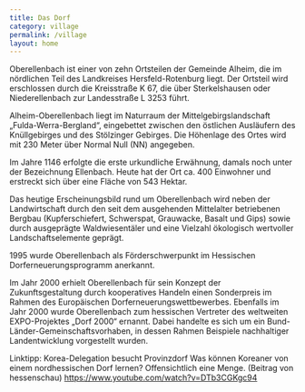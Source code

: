 ```yaml
---
title: Das Dorf
category: village
permalink: /village
layout: home
---
```


Oberellenbach ist einer von zehn Ortsteilen der Gemeinde Alheim, die im nördlichen Teil des Landkreises Hersfeld-Rotenburg liegt. Der Ortsteil wird erschlossen durch die Kreisstraße K 67, die über Sterkelshausen oder Niederellenbach zur Landesstraße L 3253 führt.

Alheim-Oberellenbach liegt im Naturraum der Mittelgebirgslandschaft „Fulda-Werra-Bergland“, eingebettet zwischen den östlichen Ausläufern des Knüllgebirges und des Stölzinger Gebirges. Die Höhenlage des Ortes wird mit 230 Meter über Normal Null (NN) angegeben.

Im Jahre 1146 erfolgte die erste urkundliche Erwähnung, damals noch unter der Bezeichnung Ellenbach. Heute hat der Ort ca. 400 Einwohner und erstreckt sich über eine Fläche von 543 Hektar.

Das heutige Erscheinungsbild rund um Oberellenbach wird neben der Landwirtschaft durch den seit dem ausgehenden Mittelalter betriebenen Bergbau (Kupferschiefert, Schwerspat, Grauwacke, Basalt und Gips) sowie durch ausgeprägte Waldwiesentäler und eine Vielzahl ökologisch wertvoller Landschaftselemente geprägt.

1995 wurde Oberellenbach als Förderschwerpunkt im Hessischen Dorferneuerungsprogramm anerkannt.

Im Jahr 2000 erhielt Oberellenbach für sein Konzept der Zukunftsgestaltung durch kooperatives Handeln einen Sonderpreis im Rahmen des Europäischen Dorferneuerungswettbewerbes. Ebenfalls im Jahr 2000 wurde Oberellenbach zum hessischen Vertreter des weltweiten EXPO-Projektes „Dorf 2000“ ernannt. Dabei handelte es sich um ein Bund-Länder-Gemeinschaftsvorhaben, in dessen Rahmen Beispiele nachhaltiger Landentwicklung vorgestellt wurden. 

Linktipp: Korea-Delegation besucht Provinzdorf
Was können Koreaner von einem nordhessischen Dorf lernen? Offensichtlich eine Menge.
(Beitrag von hessenschau)
https://www.youtube.com/watch?v=DTb3CGKgc94